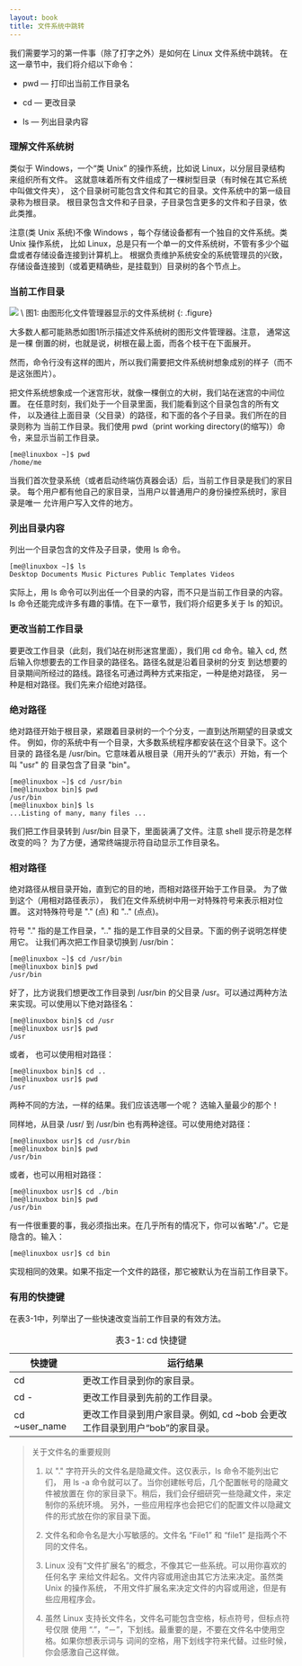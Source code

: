 ```yaml
---
layout: book
title: 文件系统中跳转
---
```



我们需要学习的第一件事（除了打字之外）是如何在 Linux 文件系统中跳转。
在这一章节中，我们将介绍以下命令：




* pwd — 打印出当前工作目录名

* cd — 更改目录

* ls — 列出目录内容


### 理解文件系统树


类似于 Windows，一个“类 Unix” 的操作系统，比如说 Linux，以分层目录结构来组织所有文件。
这就意味着所有文件组成了一棵树型目录（有时候在其它系统中叫做文件夹），
这个目录树可能包含文件和其它的目录。文件系统中的第一级目录称为根目录。
根目录包含文件和子目录，子目录包含更多的文件和子目录，依此类推。


注意(类 Unix 系统)不像 Windows ，每个存储设备都有一个独自的文件系统。类 Unix 操作系统，
比如 Linux，总是只有一个单一的文件系统树，不管有多少个磁盘或者存储设备连接到计算机上。
根据负责维护系统安全的系统管理员的兴致，存储设备连接到（或着更精确些，是挂载到）目录树的各个节点上。

### 当前工作目录


![](../images/3.png) \\
图1: 由图形化文件管理器显示的文件系统树
{: .figure}

大多数人都可能熟悉如图1所示描述文件系统树的图形文件管理器。注意， 通常这是一棵
倒置的树，也就是说，树根在最上面，而各个枝干在下面展开。


然而，命令行没有这样的图片，所以我们需要把文件系统树想象成别的样子（而不是这张图片）。


把文件系统想象成一个迷宫形状，就像一棵倒立的大树，我们站在迷宫的中间位置。
在任意时刻，我们处于一个目录里面，我们能看到这个目录包含的所有文件，
以及通往上面目录（父目录）的路径，和下面的各个子目录。我们所在的目录则称为
当前工作目录。我们使用 pwd（print working directory(的缩写)）命令，来显示当前工作目录。

    [me@linuxbox ~]$ pwd
    /home/me


当我们首次登录系统（或者启动终端仿真器会话）后，当前工作目录是我们的家目录。
每个用户都有他自己的家目录，当用户以普通用户的身份操控系统时，家目录是唯一
允许用户写入文件的地方。

### 列出目录内容


列出一个目录包含的文件及子目录，使用 ls 命令。

    [me@linuxbox ~]$ ls
    Desktop Documents Music Pictures Public Templates Videos


实际上，用 ls 命令可以列出任一个目录的内容，而不只是当前工作目录的内容。
ls 命令还能完成许多有趣的事情。在下一章节，我们将介绍更多关于 ls 的知识。

### 更改当前工作目录


要更改工作目录（此刻，我们站在树形迷宫里面），我们用 cd 命令。输入 cd,
然后输入你想要去的工作目录的路径名。路径名就是沿着目录树的分支
到达想要的目录期间所经过的路线。路径名可通过两种方式来指定，一种是绝对路径，
另一种是相对路径。我们先来介绍绝对路径。

### 绝对路径


绝对路径开始于根目录，紧跟着目录树的一个个分支，一直到达所期望的目录或文件。
例如，你的系统中有一个目录，大多数系统程序都安装在这个目录下。这个目录的
路径名是 /usr/bin。它意味着从根目录（用开头的“/"表示）开始，有一个叫 "usr" 的
目录包含了目录 "bin"。

    [me@linuxbox ~]$ cd /usr/bin
    [me@linuxbox bin]$ pwd
    /usr/bin
    [me@linuxbox bin]$ ls
    ...Listing of many, many files ...


我们把工作目录转到 /usr/bin 目录下，里面装满了文件。注意 shell 提示符是怎样改变的吗？
为了方便，通常终端提示符自动显示工作目录名。

### 相对路径


绝对路径从根目录开始，直到它的目的地，而相对路径开始于工作目录。
为了做到这个（用相对路径表示）， 我们在文件系统树中用一对特殊符号来表示相对位置。
这对特殊符号是 "." (点) 和 ".." (点点)。


符号 "." 指的是工作目录，".." 指的是工作目录的父目录。下面的例子说明怎样使用它。
让我们再次把工作目录切换到 /usr/bin：

    [me@linuxbox ~]$ cd /usr/bin
    [me@linuxbox bin]$ pwd
    /usr/bin


好了，比方说我们想更改工作目录到 /usr/bin 的父目录 /usr。可以通过两种方法来实现。可以使用以下绝对路径名：

    [me@linuxbox bin]$ cd /usr
    [me@linuxbox usr]$ pwd
    /usr


或者， 也可以使用相对路径：

    [me@linuxbox bin]$ cd ..
    [me@linuxbox usr]$ pwd
    /usr


两种不同的方法，一样的结果。我们应该选哪一个呢？ 选输入量最少的那个！


同样地，从目录 /usr/ 到 /usr/bin 也有两种途径。可以使用绝对路径：

    [me@linuxbox usr]$ cd /usr/bin
    [me@linuxbox bin]$ pwd
    /usr/bin


或者，也可以用相对路径：

    [me@linuxbox usr]$ cd ./bin
    [me@linuxbox bin]$ pwd
    /usr/bin


有一件很重要的事，我必须指出来。在几乎所有的情况下，你可以省略"./"。它是隐含的。输入：

    [me@linuxbox usr]$ cd bin


实现相同的效果。如果不指定一个文件的路径，那它被默认为在当前工作目录下。

### 有用的快捷键


在表3-1中，列举出了一些快速改变当前工作目录的有效方法。


<table class="multi">
<caption class="cap">表3-1: cd 快捷键</caption>
<thead>
<tr>
<th class="title">快捷键</th>
<th class="title">运行结果</th>
</tr>
</thead>
<tbody>
<tr>
<td >cd</td>
<td >更改工作目录到你的家目录。</td>
</tr>
<tr>
<td > cd -</td>
<td > 更改工作目录到先前的工作目录。</td>
</tr>
<tr>
<td id="tdlist">cd ~user_name</td>
<td> 更改工作目录到用户家目录。例如, cd ~bob 会更改工作目录到用户“bob”的家目录。</td>
</tr>
</tbody>
</table>

>
>
>
>
>
>关于文件名的重要规则
>
>1. 以 "." 字符开头的文件名是隐藏文件。这仅表示，ls 命令不能列出它们，
用 ls -a 命令就可以了。当你创建帐号后，几个配置帐号的隐藏文件被放置在
你的家目录下。稍后，我们会仔细研究一些隐藏文件，来定制你的系统环境。
另外，一些应用程序也会把它们的配置文件以隐藏文件的形式放在你的家目录下面。
>
>2. 文件名和命令名是大小写敏感的。文件名 “File1” 和 “file1” 是指两个不同的文件名。
>
>3. Linux 没有“文件扩展名”的概念，不像其它一些系统。可以用你喜欢的任何名字
来给文件起名。文件内容或用途由其它方法来决定。虽然类 Unix 的操作系统，
不用文件扩展名来决定文件的内容或用途，但是有些应用程序会。
>
>4. 虽然 Linux 支持长文件名，文件名可能包含空格，标点符号，但标点符号仅限
使用 “.”，“－”，下划线。最重要的是，不要在文件名中使用空格。如果你想表示词与
词间的空格，用下划线字符来代替。过些时候，你会感激自己这样做。

